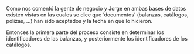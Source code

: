 Como nos comentó la gente de negocio y Jorge en ambas bases de datos existen vistas en las cuales se dice que ‘documentos’ (balanzas, catálogos, pólizas, …) han sido aceptados y la fecha en que lo hicieron.

Entonces la primera parte del proceso consiste en determinar los identificadores de las balanzas, y posteriormente los identificadores de los catálogos. 


